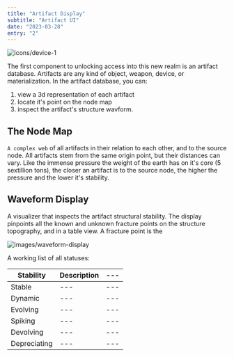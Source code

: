 ```yaml
---
title: "Artifact Display"
subtitle: "Artifact UI"
date: "2023-03-28"
entry: "2"
---
```


![icons/device-1](/icons/device-1.svg)

The first component to unlocking access into this new realm is an artifact database. Artifacts are any kind of object, weapon, device, or materialization. In the artifact database, you can:

1. view a 3d representation of each artifact
2. locate it's point on the node map
3. inspect the artifact's structure wavform.

## The Node Map

`A complex web` of all artifacts in their relation to each other, and to the source node. All artifacts stem from the same origin point, but their distances can vary. Like the immense pressure the weight of the earth has on it's core (5 sextillion tons), the closer an artifact is to the source node, the higher the pressure and the lower it's stability.

## Waveform Display

A visualizer that inspects the artifact structural stability. The display pinpoints all the known and unknown fracture points on the structure topography, and in a table view. A fracture point is the

![images/waveform-display](/images/waveform-display.png)

A working list of all statuses:

| Stability    | Description | --- |
| ------------ | ----------- | --- |
| Stable       | ---         | --- |
| Dynamic      | ---         | --- |
| Evolving     | ---         | --- |
| Spiking      | ---         | --- |
| Devolving    | ---         | --- |
| Depreciating | ---         | --- |
